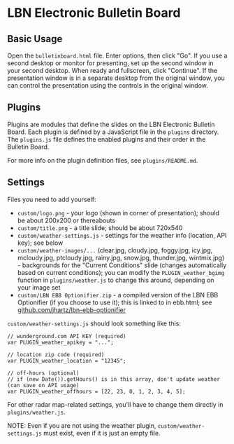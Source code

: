 # LBN Electronic Bulletin Board

## Basic Usage

Open the `bulletinboard.html` file. Enter options, then click "Go". If you use a second desktop or monitor for presenting, set up the second window in your second desktop. When ready and fullscreen, click "Continue". If the presentation window is in a separate desktop from the original window, you can control the presentation using the controls in the original window.

## Plugins

Plugins are modules that define the slides on the LBN Electronic Bulletin Board. Each plugin is defined by a JavaScript file in the `plugins` directory. The `plugins.js` file defines the enabled plugins and their order in the Bulletin Board.

For more info on the plugin definition files, see `plugins/README.md`.

## Settings

Files you need to add yourself:

- `custom/logo.png` - your logo (shown in corner of presentation); should be about 200x200 or thereabouts
- `custom/title.png` - a title slide; should be about 720x540
- `custom/weather-settings.js` - settings for the weather info (location, API key); see below
- `custom/weather-images/...` (clear.jpg, cloudy.jpg, foggy.jpg, icy.jpg, mcloudy.jpg, ptcloudy.jpg, rainy.jpg, snow.jpg, thunder.jpg, wintmix.jpg) - backgrounds for the "Current Conditions" slide (changes automatically based on current conditions); you can modify the `PLUGIN_weather_bgimg` function in `plugins/weather.js` to change this around, depending on your image set
- `custom/LBN EBB Optionifier.zip` - a compiled version of the LBN EBB Optionifier (if you choose to use it); this is linked to in ebb.html; see [github.com/jhartz/lbn-ebb-optionifier](https://github.com/jhartz/lbn-ebb-optionifier)

`custom/weather-settings.js` should look something like this:

    // wunderground.com API KEY (required)
    var PLUGIN_weather_apikey = "...";
    
    // location zip code (required)
    var PLUGIN_weather_location = "12345";
    
    // off-hours (optional)
    // if (new Date()).getHours() is in this array, don't update weather (can save on API usage)
    var PLUGIN_weather_offhours = [22, 23, 0, 1, 2, 3, 4, 5];

For other radar map-related settings, you'll have to change them directly in `plugins/weather.js`.

NOTE: Even if you are not using the weather plugin, `custom/weather-settings.js` must exist, even if it is just an empty file.